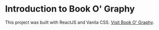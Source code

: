 # Introduction to Book O' Graphy

This project was built with ReactJS and Vanila CSS. [Visit Book O' Graphy](https://bookography.netlify.app/).
